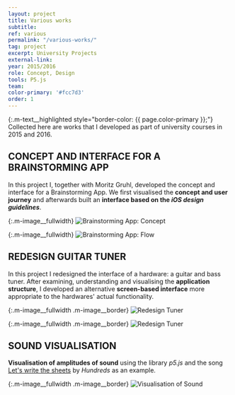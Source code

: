 ```yaml
---
layout: project
title: Various works
subtitle:
ref: various
permalink: "/various-works/"
tag: project
excerpt: University Projects
external-link:
year: 2015/2016
role: Concept, Design
tools: P5.js
team:
color-primary: '#fcc7d3'
order: 1
---
```


{:.m-text__highlighted style="border-color: {{ page.color-primary }};"}
Collected here are works that I developed as part of university courses in 2015 and 2016.

## CONCEPT AND INTERFACE FOR A BRAINSTORMING APP
In this project I, together with Moritz Gruhl, developed the concept and interface for a Brainstorming App. We first visualised the __concept and user journey__ and afterwards built an __interface based on the _iOS design guidelines___.

{:.m-image__fullwidth}
![Brainstorming App: Concept]({{site.baseurl}}/img/gui_idea.png)

{:.m-image__fullwidth}
![Brainstorming App: Flow]({{site.baseurl}}/img/gui_flow.png)

## REDESIGN GUITAR TUNER
In this project I redesigned the interface of a hardware: a guitar and bass tuner. After examining, understanding and visualising the __application structure__, I developed an alternative __screen-based interface__ more appropriate to the hardwares' actual functionality.

{:.m-image__fullwidth .m-image__border}
![Redesign Tuner]({{site.baseurl}}/img/tuner_application-structure.png)

{:.m-image__fullwidth .m-image__border}
![Redesign Tuner]({{site.baseurl}}/img/tuner_redesign.png)

## SOUND VISUALISATION
__Visualisation of amplitudes of sound__ using the library _p5.js_ and the song [Let's write the sheets](https://www.youtube.com/watch?v=qb0HGvEWIJc) by _Hundreds_ as an example.

{:.m-image__fullwidth .m-image__border}
![Visualisation of Sound]({{site.baseurl}}/img/klangvisualisierung.png)
